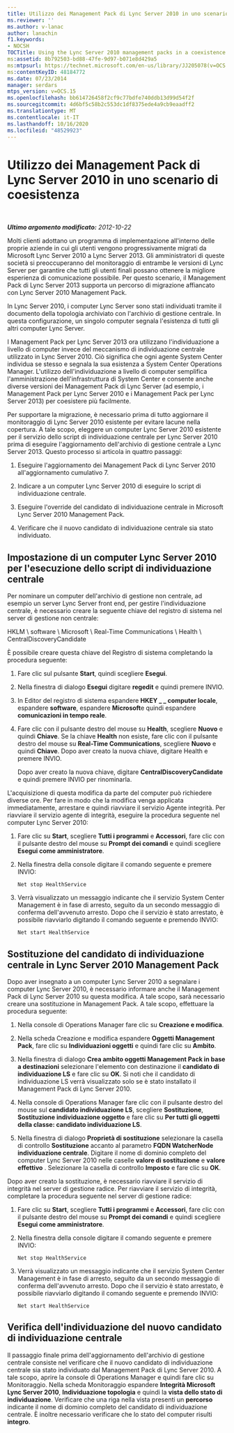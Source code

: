 ```yaml
---
title: Utilizzo dei Management Pack di Lync Server 2010 in uno scenario di coesistenza
ms.reviewer: ''
ms.author: v-lanac
author: lanachin
f1.keywords:
- NOCSH
TOCTitle: Using the Lync Server 2010 management packs in a coexistence scenario
ms:assetid: 8b792503-bd88-47fe-9d97-b071e8d429a5
ms:mtpsurl: https://technet.microsoft.com/en-us/library/JJ205078(v=OCS.15)
ms:contentKeyID: 48184772
ms.date: 07/23/2014
manager: serdars
mtps_version: v=OCS.15
ms.openlocfilehash: bb614726458f2cf9c77bdfe740ddb13d99d54f2f
ms.sourcegitcommit: 4d6bf5c58b2c553dc1df8375ede4a9cb9eaadff2
ms.translationtype: MT
ms.contentlocale: it-IT
ms.lasthandoff: 10/16/2020
ms.locfileid: "48529923"
---
```

# <a name="using-the-lync-server-2010-management-packs-in-a-coexistence-scenario"></a>Utilizzo dei Management Pack di Lync Server 2010 in uno scenario di coesistenza

<div data-xmlns="http://www.w3.org/1999/xhtml">

<div class="topic" data-xmlns="http://www.w3.org/1999/xhtml" data-msxsl="urn:schemas-microsoft-com:xslt" data-cs="https://msdn.microsoft.com/">

<div data-asp="https://msdn2.microsoft.com/asp">



</div>

<div id="mainSection">

<div id="mainBody">

<span> </span>

_**Ultimo argomento modificato:** 2012-10-22_

Molti clienti adottano un programma di implementazione all'interno delle proprie aziende in cui gli utenti vengono progressivamente migrati da Microsoft Lync Server 2010 a Lync Server 2013. Gli amministratori di queste società si preoccuperanno del monitoraggio di entrambe le versioni di Lync Server per garantire che tutti gli utenti finali possano ottenere la migliore esperienza di comunicazione possibile. Per questo scenario, il Management Pack di Lync Server 2013 supporta un percorso di migrazione affiancato con Lync Server 2010 Management Pack.

In Lync Server 2010, i computer Lync Server sono stati individuati tramite il documento della topologia archiviato con l'archivio di gestione centrale. In questa configurazione, un singolo computer segnala l'esistenza di tutti gli altri computer Lync Server.

I Management Pack per Lync Server 2013 ora utilizzano l'individuazione a livello di computer invece del meccanismo di individuazione centrale utilizzato in Lync Server 2010. Ciò significa che ogni agente System Center individua se stesso e segnala la sua esistenza a System Center Operations Manager. L'utilizzo dell'individuazione a livello di computer semplifica l'amministrazione dell'infrastruttura di System Center e consente anche diverse versioni dei Management Pack di Lync Server (ad esempio, i Management Pack per Lync Server 2010 e i Management Pack per Lync Server 2013) per coesistere più facilmente.

Per supportare la migrazione, è necessario prima di tutto aggiornare il monitoraggio di Lync Server 2010 esistente per evitare lacune nella copertura. A tale scopo, eleggere un computer Lync Server 2010 esistente per il servizio dello script di individuazione centrale per Lync Server 2010 prima di eseguire l'aggiornamento dell'archivio di gestione centrale a Lync Server 2013. Questo processo si articola in quattro passaggi:

1.  Eseguire l'aggiornamento dei Management Pack di Lync Server 2010 all'aggiornamento cumulativo 7.

2.  Indicare a un computer Lync Server 2010 di eseguire lo script di individuazione centrale.

3.  Eseguire l'override del candidato di individuazione centrale in Microsoft Lync Server 2010 Management Pack.

4.  Verificare che il nuovo candidato di individuazione centrale sia stato individuato.

<div>

## <a name="instructing-a-lync-server-2010-computer-to-run-the-central-discovery-script"></a>Impostazione di un computer Lync Server 2010 per l'esecuzione dello script di individuazione centrale

Per nominare un computer dell'archivio di gestione non centrale, ad esempio un server Lync Server front end, per gestire l'individuazione centrale, è necessario creare la seguente chiave del registro di sistema nel server di gestione non centrale:

HKLM \\ software \\ Microsoft \\ Real-Time Communications \\ Health \\ CentralDiscoveryCandidate

È possibile creare questa chiave del Registro di sistema completando la procedura seguente:

1.  Fare clic sul pulsante **Start**, quindi scegliere **Esegui**.

2.  Nella finestra di dialogo **Esegui** digitare **regedit** e quindi premere INVIO.

3.  In Editor del registro di sistema espandere **HKEY \_ \_ computer locale**, espandere **software**, espandere **Microsoft**e quindi espandere **comunicazioni in tempo reale**.

4.  Fare clic con il pulsante destro del mouse su **Health**, scegliere **Nuovo** e quindi **Chiave**. Se la chiave **Health** non esiste, fare clic con il pulsante destro del mouse su **Real-Time Communications**, scegliere **Nuovo** e quindi **Chiave**. Dopo aver creato la nuova chiave, digitare Health e premere INVIO.
    
    Dopo aver creato la nuova chiave, digitare **CentralDiscoveryCandidate** e quindi premere INVIO per rinominarla.

L'acquisizione di questa modifica da parte del computer può richiedere diverse ore. Per fare in modo che la modifica venga applicata immediatamente, arrestare e quindi riavviare il servizio Agente integrità. Per riavviare il servizio agente di integrità, eseguire la procedura seguente nel computer Lync Server 2010:

1.  Fare clic su **Start**, scegliere **Tutti i programmi** e **Accessori**, fare clic con il pulsante destro del mouse su **Prompt dei comandi** e quindi scegliere **Esegui come amministratore**.

2.  Nella finestra della console digitare il comando seguente e premere INVIO:
    
        Net stop HealthService

3.  Verrà visualizzato un messaggio indicante che il servizio System Center Management è in fase di arresto, seguito da un secondo messaggio di conferma dell'avvenuto arresto. Dopo che il servizio è stato arrestato, è possibile riavviarlo digitando il comando seguente e premendo INVIO:
    
        Net start HealthService

</div>

<div>

## <a name="overriding-the-central-discovery-candidate-in-the-lync-server-2010-management-pack"></a>Sostituzione del candidato di individuazione centrale in Lync Server 2010 Management Pack

Dopo aver insegnato a un computer Lync Server 2010 a segnalare i computer Lync Server 2010, è necessario informare anche il Management Pack di Lync Server 2010 su questa modifica. A tale scopo, sarà necessario creare una sostituzione in Management Pack. A tale scopo, effettuare la procedura seguente:

1.  Nella console di Operations Manager fare clic su **Creazione e modifica**.

2.  Nella scheda Creazione e modifica espandere **Oggetti Management Pack**, fare clic su **Individuazioni oggetti** e quindi fare clic su **Ambito**.

3.  Nella finestra di dialogo **Crea ambito oggetti Management Pack in base a destinazioni** selezionare l'elemento con destinazione il **candidato di individuazione LS** e fare clic su **OK**. Si noti che il candidato di individuazione LS verrà visualizzato solo se è stato installato il Management Pack di Lync Server 2010.

4.  Nella console di Operations Manager fare clic con il pulsante destro del mouse sul **candidato individuazione LS**, scegliere **Sostituzione**, **Sostituzione individuazione oggetto** e fare clic su **Per tutti gli oggetti della classe: candidato individuazione LS**.

5.  Nella finestra di dialogo **Proprietà di sostituzione** selezionare la casella di controllo **Sostituzione** accanto al parametro **FQDN WatcherNode individuazione centrale**. Digitare il nome di dominio completo del computer Lync Server 2010 nelle caselle **valore di sostituzione** e **valore effettivo** . Selezionare la casella di controllo **Imposto** e fare clic su **OK**.

Dopo aver creato la sostituzione, è necessario riavviare il servizio di integrità nel server di gestione radice. Per riavviare il servizio di integrità, completare la procedura seguente nel server di gestione radice:

1.  Fare clic su **Start**, scegliere **Tutti i programmi** e **Accessori**, fare clic con il pulsante destro del mouse su **Prompt dei comandi** e quindi scegliere **Esegui come amministratore**.

2.  Nella finestra della console digitare il comando seguente e premere INVIO:
    
        Net stop HealthService

3.  Verrà visualizzato un messaggio indicante che il servizio System Center Management è in fase di arresto, seguito da un secondo messaggio di conferma dell'avvenuto arresto. Dopo che il servizio è stato arrestato, è possibile riavviarlo digitando il comando seguente e premendo INVIO:
    
        Net start HealthService

</div>

<div>

## <a name="verifying-that-the-new-central-discovery-candidate-was-discovered"></a>Verifica dell'individuazione del nuovo candidato di individuazione centrale

Il passaggio finale prima dell'aggiornamento dell'archivio di gestione centrale consiste nel verificare che il nuovo candidato di individuazione centrale sia stato individuato dal Management Pack di Lync Server 2010. A tale scopo, aprire la console di Operations Manager  e quindi fare clic su Monitoraggio. Nella scheda Monitoraggio espandere **Integrità Microsoft Lync Server 2010**, **Individuazione topologia** e quindi la **vista dello stato di individuazione**. Verificare che una riga nella vista presenti un **percorso** indicante il nome di dominio completo del candidato di individuazione centrale. È inoltre necessario verificare che lo stato del computer risulti **integro**.

</div>

</div>

<span> </span>

</div>

</div>

</div>


